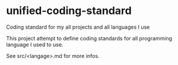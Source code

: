 # unified-coding-standard
Coding standard for my all projects and all languages I use

This project attempt to define coding standards for all programming language I used to use.

See src/\<langage\>.md for more infos.
